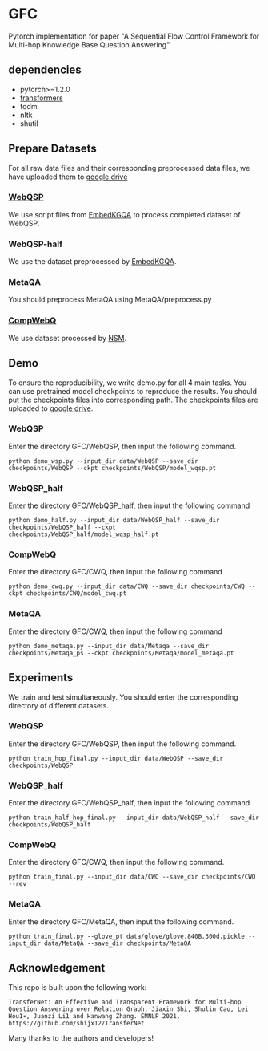 # GFC
Pytorch implementation for paper "A Sequential Flow Control Framework for Multi-hop Knowledge Base
Question Answering"


## dependencies
- pytorch>=1.2.0
- [transformers](https://github.com/huggingface/transformers)
- tqdm
- nltk
- shutil

## Prepare Datasets
For all raw data files and their corresponding preprocessed data files,
we have uploaded them to [google drive](https://drive.google.com/drive/folders/1ur-tSF_A1AkQWLkARDSMMQYBGODjKzwY?usp=sharing)

### [WebQSP](https://drive.google.com/drive/folders/1RlqGBMo45lTmWz9MUPTq-0KcjSd3ujxc?usp=sharing)
We use script files from [EmbedKGQA](https://github.com/malllabiisc/EmbedKGQA)
to process completed dataset of WebQSP.

### WebQSP-half
We use the dataset preprocessed by [EmbedKGQA](https://github.com/malllabiisc/EmbedKGQA).

### MetaQA
You should preprocess MetaQA using MetaQA/preprocess.py


### [CompWebQ](https://drive.google.com/file/d/1ua7h88kJ6dECih6uumLeOIV9a3QNdP-g/view?usp=sharing)
We use dataset processed by [NSM](https://github.com/RichardHGL/WSDM2021_NSM).

## Demo
To ensure the reproducibility, we write demo.py for all 4 main tasks.
You can use pretrained model checkpoints to reproduce the results. You should put the checkpoints files into
corresponding path.
The checkpoints files are uploaded to [google drive](https://drive.google.com/drive/folders/1s0SwIALbgpJfaT800TEKwp8P2YOMc09A?usp=sharing).


### WebQSP
Enter the directory GFC/WebQSP, then input the following command.

```shell
python demo_wsp.py --input_dir data/WebQSP --save_dir checkpoints/WebQSP --ckpt checkpoints/WebQSP/model_wqsp.pt
```
### WebQSP_half
Enter the directory GFC/WebQSP_half, then input the following command
```shell
python demo_half.py --input_dir data/WebQSP_half --save_dir checkpoints/WebQSP_half --ckpt checkpoints/WebQSP_half/model_wqsp_half.pt
```

### CompWebQ
Enter the directory GFC/CWQ, then input the following command
```shell
python demo_cwq.py --input_dir data/CWQ --save_dir checkpoints/CWQ --ckpt checkpoints/CWQ/model_cwq.pt
```

### MetaQA
Enter the directory GFC/CWQ, then input the following command
```shell
python demo_metaqa.py --input_dir data/Metaqa --save_dir checkpoints/Metaqa_ps --ckpt checkpoints/Metaqa/model_metaqa.pt
```


## Experiments
We train and test simultaneously.
You should enter the corresponding directory of different datasets.
### WebQSP
Enter the directory GFC/WebQSP, then input the following command.
```shell
python train_hop_final.py --input_dir data/WebQSP --save_dir checkpoints/WebQSP
```

### WebQSP_half
Enter the directory GFC/WebQSP_half, then input the following command
```shell
python train_half_hop_final.py --input_dir data/WebQSP_half --save_dir checkpoints/WebQSP_half
```

### CompWebQ
Enter the directory GFC/CWQ, then input the following command.
```shell
python train_final.py --input_dir data/CWQ --save_dir checkpoints/CWQ --rev
```

### MetaQA
Enter the directory GFC/MetaQA, then input the following command.
```shell
python train_final.py --glove_pt data/glove/glove.840B.300d.pickle --input_dir data/MetaQA --save_dir checkpoints/MetaQA
```
## Acknowledgement
This repo is built upon the following work:
```
TransferNet: An Effective and Transparent Framework for Multi-hop Question Answering over Relation Graph. Jiaxin Shi, Shulin Cao, Lei Hou1∗, Juanzi Li1 and Hanwang Zhang. EMNLP 2021.
https://github.com/shijx12/TransferNet
```
Many thanks to the authors and developers!